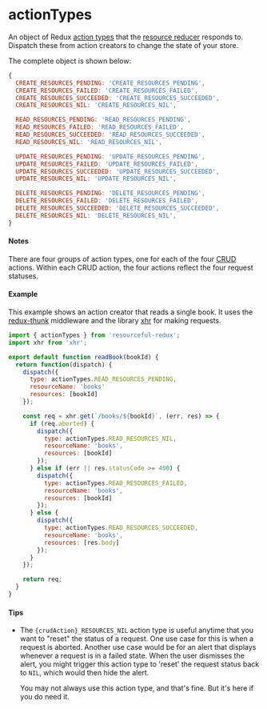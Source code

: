 # actionTypes

An object of Redux [action types](http://redux.js.org/docs/basics/Actions.html)
that the [resource reducer](resource-reducer.md) responds to. Dispatch these
from action creators to change the state of your store.

The complete object is shown below:

```js
{
  CREATE_RESOURCES_PENDING: 'CREATE_RESOURCES_PENDING',
  CREATE_RESOURCES_FAILED: 'CREATE_RESOURCES_FAILED',
  CREATE_RESOURCES_SUCCEEDED: 'CREATE_RESOURCES_SUCCEEDED',
  CREATE_RESOURCES_NIL: 'CREATE_RESOURCES_NIL',

  READ_RESOURCES_PENDING: 'READ_RESOURCES_PENDING',
  READ_RESOURCES_FAILED: 'READ_RESOURCES_FAILED',
  READ_RESOURCES_SUCCEEDED: 'READ_RESOURCES_SUCCEEDED',
  READ_RESOURCES_NIL: 'READ_RESOURCES_NIL',

  UPDATE_RESOURCES_PENDING: 'UPDATE_RESOURCES_PENDING',
  UPDATE_RESOURCES_FAILED: 'UPDATE_RESOURCES_FAILED',
  UPDATE_RESOURCES_SUCCEEDED: 'UPDATE_RESOURCES_SUCCEEDED',
  UPDATE_RESOURCES_NIL: 'UPDATE_RESOURCES_NIL',

  DELETE_RESOURCES_PENDING: 'DELETE_RESOURCES_PENDING',
  DELETE_RESOURCES_FAILED: 'DELETE_RESOURCES_FAILED',
  DELETE_RESOURCES_SUCCEEDED: 'DELETE_RESOURCES_SUCCEEDED',
  DELETE_RESOURCES_NIL: 'DELETE_RESOURCES_NIL',
}
```

#### Notes

There are four groups of action types, one for each of the four
[CRUD](https://en.wikipedia.org/wiki/Create,_read,_update_and_delete) actions.
Within each CRUD action, the four actions reflect the four request statuses.

#### Example

This example shows an action creator that reads a single book. It uses the
[redux-thunk](https://github.com/gaearon/redux-thunk) middleware and the
library [xhr](https://github.com/naugtur/xhr) for making requests.

```js
import { actionTypes } from 'resourceful-redux';
import xhr from 'xhr';

export default function readBook(bookId) {
  return function(dispatch) {
    dispatch({
      type: actionTypes.READ_RESOURCES_PENDING,
      resourceName: 'books'
      resources: [bookId]
    });

    const req = xhr.get(`/books/${bookId}`, (err, res) => {
      if (req.aborted) {
        dispatch({
          type: actionTypes.READ_RESOURCES_NIL,
          resourceName: 'books',
          resources: [bookId]
        });
      } else if (err || res.statusCode >= 400) {
        dispatch({
          type: actionTypes.READ_RESOURCES_FAILED,
          resourceName: 'books',
          resources: [bookId]
        });
      } else {
        dispatch({
          type: actionTypes.READ_RESOURCES_SUCCEEDED,
          resourceName: 'books',
          resources: [res.body]
        });
      }
    });

    return req;
  }
}
```

#### Tips

- The `{crudAction}_RESOURCES_NIL` action type is useful anytime that you want
  to "reset" the status of a request. One use case for this is when a request
  is aborted. Another use case would be for an alert that displays whenever a
  request is in a failed state. When the user dismisses the alert, you might
  trigger this action type to 'reset' the request status back to `NIL`, which
  would then hide the alert.

  You may not always use this action type, and that's fine. But it's here if
  you do need it.
